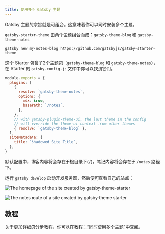 ```yaml
---
title: 使用多个 Gatsby 主题
---
```


Gatsby 主题的宗旨就是可组合。这意味着你可以同时安装多个主题。

`gatsby-starter-theme` 由两个主题组合而成：`gatsby-theme-blog` 和 `gatsby-theme-notes`

```shell
gatsby new my-notes-blog https://github.com/gatsbyjs/gatsby-starter-theme
```

这个 Starter 包含了2个主题包（`gatsby-theme-blog` 和 `gatsby-theme-notes`），在 Starter 的 `gatsby-config.js` 文件中你可以找到它们。

```javascript:title=gatsby-config.js
module.exports = {
  plugins: [
    {
      resolve: `gatsby-theme-notes`,
      options: {
        mdx: true,
        basePath: `/notes`,
      },
    },
    // with gatsby-plugin-theme-ui, the last theme in the config
    // will override the theme-ui context from other themes
    { resolve: `gatsby-theme-blog` },
  ],
  siteMetadata: {
    title: `Shadowed Site Title`,
  },
}
```

默认配置中，博客内容将会存在于根目录下(`/`)，笔记内容将会存在于 `/notes` 路径下。

运行 `gatsby develop` 启动开发服务器，然后便可查看自己的站点：

![The homepage of the site created by gatsby-theme-starter](../images/gatsby-theme-starter-home.png)

![The `notes` route of a site created by gatsby-theme starter](../images/gatsby-theme-starter-notes.png)

## 教程

关于更加详细的分步教程，你可以在[教程：“同时使用多个主题"](/tutorial/using-multiple-themes-together)中查阅。
